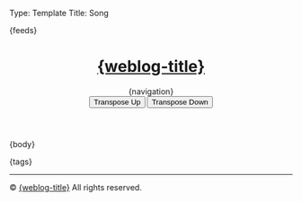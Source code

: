 Type: Template
Title: Song

<!DOCTYPE html>
<html lang="en">
<head>
<title>{weblog-title}{separator}{post-title}</title>
<meta charset="utf-8">
<meta name="viewport" content="width=device-width, initial-scale=1">
{feeds}
<link rel="stylesheet" href='https://kenei.weblog.lol/files/style.css'>
<style>
@import url('https://fonts.googleapis.com/css2?family=Source+Code+Pro:wght@400;700&family=Merriweather:wght@400;700&family=Open+Sans:wght@400;700&display=swap');
@import url('https://static.omg.lol/type/fontawesome-free/css/all.css');
</style>
</head>
<body>

<header>
	<h1 class="weblog-title"><a href="{base-path}">{weblog-title}</a></h1>
	{navigation}
	<script src="https://kenei.weblog.lol/files/update-year.js" defer></script>
	<script src="https://kenei.weblog.lol/files/collapse-code.js" defer></script>
	<!-- Add buttons for transposing -->
    <div>
        <button class="transpose-btn" onclick="transposeChords(1)">Transpose Up</button>
        <button class="transpose-btn" onclick="transposeChords(-1)">Transpose Down</button>
    </div>
</header>

<main>

{body}

<aside class="post-tags">
	{tags}
</aside>

<hr>

</main>

<footer>
    <p>&copy; <span id="current-year"></span> <a href="{base-path}">{weblog-title}</a> All rights reserved.</p>
</footer>
<script>
    // Define the mapping for chords
    const chordArray = ["C", "C#", "D", "D#", "E", "F", "F#", "G", "G#", "A", "A#", "B"];
    const flatChordArray = ["C", "Db", "D", "Eb", "E", "F", "Gb", "G", "Ab", "A", "Bb", "B"];

    // Function to transpose a chord
    function transposeChord(chord, semitones) {
        // Match the root note and suffix, handling sharp (#) and flat (♭/b)
        const match = chord.match(/^([A-G])([#♭b]?)(.*)$/);
        if (!match) return chord;  // If it's not a valid chord, return as-is

        let root = match[1];  // The root note (e.g., C, G, A)
        let accidental = match[2];  // The accidental (e.g., #, ♭, b)
        const suffix = match[3];  // The suffix (e.g., m, 7, /F)

        // Handle the flat symbol as either ♭ or b
        if (accidental === "♭" || accidental === "b") {
            accidental = "b";  // Normalize flat notation to 'b'
        }

        // Determine the current index in either the sharp or flat chord array
        let index = chordArray.indexOf(root + accidental);
        if (index === -1) {
            index = flatChordArray.indexOf(root + accidental);
        }

        if (index === -1) return chord;  // If the root is not found, return the original chord

        // Calculate the new index with wrapping
        const newIndex = (index + semitones + 12) % 12;

        // Choose the new chord name based on preference for sharps or flats
        const newChord = accidental === "b" ? flatChordArray[newIndex] : chordArray[newIndex];

        // Return the transposed chord with the original suffix
        return newChord + suffix;
    }

    // Function to transpose all chords on the page
    function transposeChords(semitones) {
        const chords = document.querySelectorAll('.chordpro-chord');

        chords.forEach(chord => {
            let originalChord = chord.textContent.trim();
            let transposedChord = transposeChord(originalChord, semitones);
            chord.innerHTML = transposedChord.replace(/b/g, "&#9837;").replace(/#/g, "&#9839;");  // Replace flat 'b' with HTML entity ♭ and sharp # with ♯
        });
    }

    // Set the current year
	document.getElementById('current-year').textContent = new Date().getFullYear();
</script>
</body>
</html>

